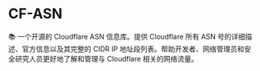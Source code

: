 # CF-ASN
📚 一个开源的 Cloudflare ASN 信息库。提供 Cloudflare 所有 ASN 号的详细描述、官方信息以及其完整的 CIDR IP 地址段列表。帮助开发者、网络管理员和安全研究人员更好地了解和管理与 Cloudflare 相关的网络流量。
